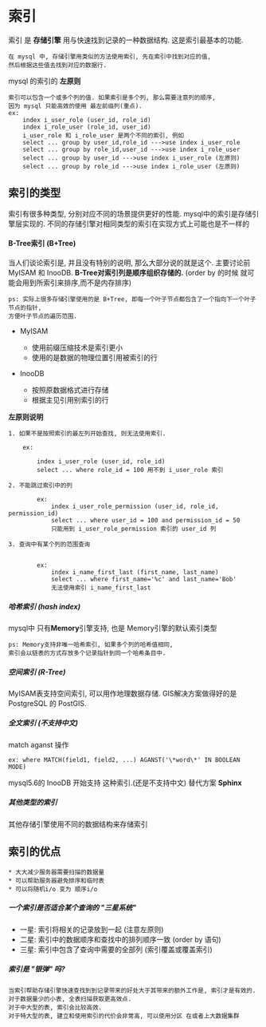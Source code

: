 # 索引

索引 是 **存储引擎** 用与快速找到记录的一种数据结构. 这是索引最基本的功能.
    
    在 mysql 中, 存储引擎用类似的方法使用索引, 先在索引中找到对应的值, 
    然后根据这些值去找到对应的数据行. 
    
mysql 的索引的 **左原则**
    
    索引可以包含一个或多个列的值. 如果索引是多个列, 那么需要注意列的顺序, 
    因为 mysql 只能高效的使用 最左前缀列(重点).
    ex:
        index i_user_role (user_id, role_id)
        index i_role_user (role_id, user_id)
        i_user_role 和 i_role_user 是两个不同的索引, 例如
        select ... group by user_id,role_id --->use index i_user_role
        select ... group by role_id,user_id --->use index i_role_user
        select ... group by user_id --->use index i_user_role (左原则)
        select ... group by role_id --->use index i_role_user (左原则)


## 索引的类型
索引有很多种类型, 分别对应不同的场景提供更好的性能. mysql中的索引是存储引擎层实现的. 
不同的存储引擎对相同类型的索引在实现方式上可能也是不一样的

#### B-Tree索引 (B+Tree)
    
当人们谈论索引是, 并且没有特别的说明, 那么大部分说的就是这个. 主要讨论前 MyISAM 和 InooDB.
**B-Tree对索引列是顺序组织存储的.** (order by 的时候 就可能会用到所索引来排序,而不是内存排序)


    ps: 实际上很多存储引擎使用的是 B+Tree, 即每一个叶子节点都包含了一个指向下一个叶子节点的指针,
    方便叶子节点的遍历范围.
    
* MyISAM

    * 使用前缀压缩技术是索引更小
    * 使用的是数据的物理位置引用被索引的行
    
* InooDB

    * 按照原数据格式进行存储
    * 根据主见引用别索引的行
    
**左原则说明**

    1. 如果不是按照索引的最左列开始查找, 则无法使用索引.
    
        ex: 
        
            index i_user_role (user_id, role_id)
            select ... where role_id = 100 用不到 i_user_role 索引
            
    2. 不能跳过索引中的列
            
            ex:
                index i_user_role_permission (user_id, role_id, permission_id)
                select ... where user_id = 100 and permission_id = 50
                只能用到 i_user_role_permission 索引的 user_id 列
            
    3. 查询中有某个列的范围查询
            
            
            ex:
                index i_name_first_last (first_name, last_name)
                select ... where first_name='%c' and last_name='Bob'
                无法使用索引 i_name_first_last
            
            
##### 哈希索引 (hash index)
mysql中 只有**Memory**引擎支持, 也是 Memory引擎的默认索引类型

    ps: Memory支持非唯一哈希索引, 如果多个列的哈希值相同, 
    索引会以链表的方式存放多个记录指针到同一个哈希条目中.
    


##### 空间索引 (R-Tree)
MyISAM表支持空间索引, 可以用作地理数据存储.
GIS解决方案做得好的是 PostgreSQL 的 PostGIS.


##### 全文索引 (不支持中文)
match aganst 操作

    ex: where MATCH(field1, field2, ...) AGANST('\*word\*' IN BOOLEAN MODE) 

mysql5.6的 InooDB 开始支持 这种索引.(还是不支持中文)
替代方案  **Sphinx** 


##### 其他类型的索引
其他存储引擎使用不同的数据结构来存储索引

            
     
            
## 索引的优点
 
    * 大大减少服务器需要扫描的数据量
    * 可以帮助服务器避免排序和临时表
    * 可以将随机i/o 变为 顺序i/o
    
    
##### 一个索引是否适合某个查询的 "三星系统"

* 一星: 索引将相关的记录放到一起 (注意左原则)
* 二星: 索引中的数据顺序和查找中的排列顺序一致 (order by 语句)
* 三星: 索引中包含了查询中需要的全部列 (索引覆盖或覆盖索引)

##### 索引是 "银弹" 吗?

    当索引帮助存储引擎快速查找到到记录带来的好处大于其带来的额外工作是, 索引才是有效的.
    对于数据量少的小表, 全表扫描获取更高效点.
    对于中大型的表, 索引会比较高效.
    对于特大型的表, 建立和使用索引的代价会非常高, 可以使用分区 在或者上大数据集群
    

    



    
    
    
    
    
    
    
    
    
    
    
    
    
    
    
    
    
    
            
            
            
            
            
            
            
            
            